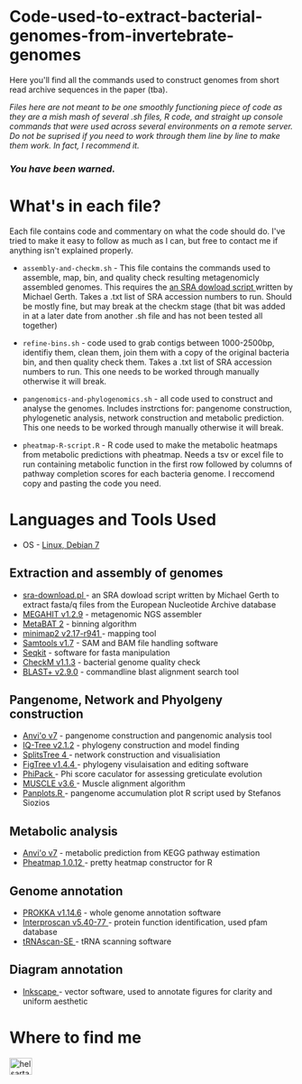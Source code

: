 # Code-used-to-extract-bacterial-genomes-from-invertebrate-genomes
Here you'll find all the commands used to construct genomes from short read archive sequences in the paper (tba). 

*Files here are not meant to be one smoothly functioning piece of code as they are a mish mash of several .sh files, R code, and straight up console commands that were used across several environments on a remote server. Do not be suprised if you need to work through them line by line to make them work. In fact, I recommend it.*

### ***You have been warned.***

# What's in each file?
Each file contains code and commentary on what the code should do. I've tried to make it easy to follow as much as I can, but free to contact me if anything isn't explained properly.

* `assembly-and-checkm.sh`  - This file contains the commands used to assemble, map, bin, and quality check resulting metagenomicly assembled genomes. This requires the <a href= "https://github.com/gerthmicha/perlscripts/blob/master/sra_download.pl" style="color:inherit;"> an SRA dowload script </a> written by Michael Gerth. Takes a .txt list of SRA accession numbers to run. Should be mostly fine, but may break at the checkm stage (that bit was added in at a later date from another .sh file and has not been tested all together)

* `refine-bins.sh` - code used to grab contigs between 1000-2500bp, identifiy them, clean them, join them with a copy of the original bacteria bin, and then quality check them. Takes a .txt list of SRA accession numbers to run. This one needs to be worked through manually otherwise it will break.

* `pangenomics-and-phylogenomics.sh` - all code used to construct and analyse the genomes. Includes instrctions for: pangenome construction, phylogenetic analysis, network construction and metabolic prediction. This one needs to be worked through manually otherwise it will break.

* `pheatmap-R-script.R` - R code used to make the metabolic heatmaps from metabolic predictions with pheatmap. Needs a tsv or excel file to run containing metabolic function in the first row followed by columns of pathway completion scores for each bacteria genome. I reccomend copy and pasting the code you need.

# Languages and Tools Used

  * OS - <a href="https://www.linux.org/">Linux, Debian 7</a>

  ## Extraction and assembly of genomes
  *  <a href= "https://github.com/gerthmicha/perlscripts/blob/master/sra_download.pl"> sra-download.pl </a> - an SRA dowload script written by Michael Gerth to extract fasta/q files from the European Nucleotide Archive database </a>
  *  <a href="https://github.com/voutcn/megahit"> MEGAHIT v1.2.9</a> - metagenomic NGS assembler
  *  <a href="https://bitbucket.org/berkeleylab/metabat/src/master/"> MetaBAT 2</a> - binning algorithm
  *  <a href="https://github.com/lh3/minimap2minimap2"> minimap2 v2.17-r941 </a> - mapping tool
  *  <a href= "http://www.htslib.org/" > Samtools v1.7<a/> - SAM and BAM file handling software
  *  <a href= "https://github.com/shenwei356/seqkit" > Seqkit</a> - software for fasta manipulation
  *  <a href= "https://ecogenomics.github.io/CheckM/" > CheckM v1.1.3</a> - bacterial genome quality check
  *  <a href= "https://www.ncbi.nlm.nih.gov/books/NBK52640/" > BLAST+ v2.9.0</a> - commandline blast alignment search tool

  ## Pangenome, Network and Phyolgeny construction
  *  <a href="https://merenlab.org/software/anvio/"> Anvi'o v7</a> - pangenome construction and pangenomic analysis tool
  *  <a href="http://www.iqtree.org/">IQ-Tree v2.1.2</a> - phylogeny construction and model finding
  *  <a href="https://uni-tuebingen.de/en/fakultaeten/mathematisch-naturwissenschaftliche-fakultaet/fachbereiche/informatik/lehrstuehle/algorithms-in-bioinformatics/software/splitstree/">SplitsTree 4 </a> - network construction and visualisiation
  *  <a href="http://tree.bio.ed.ac.uk/software/figtree/" > FigTree v1.4.4 </a> - phylogeny visulaisation and editing software
  *  <a href="https://www.maths.otago.ac.nz/~dbryant/software/phimanual.pdf" > PhiPack </a> - Phi score caculator for assessing greticulate evolution
  *  <a href="https://petrov.stanford.edu/software/src/muscle3.6/muscle3.6.html" > MUSCLE v3.6 </a> - Muscle alignment algorithm
  *  <a href=https://github.com/SioStef/panplots > Panplots.R <a/> - pangenome accumulation plot R script used by Stefanos Siozios

  ## Metabolic analysis
  *  <a href="https://merenlab.org/software/anvio/"> Anvi'o v7</a> - metabolic prediction from KEGG pathway estimation 
  *  <a href="https://cran.r-project.org/web/packages/pheatmap/pheatmap.pdf" > Pheatmap 1.0.12 <a/> - pretty heatmap constructor for R

  ## Genome annotation
  *  <a href="https://github.com/tseemann/prokka">PROKKA v1.14.6</a> - whole genome annotation software
  *  <a href = "https://interproscan-docs.readthedocs.io/en/latest/Introduction.html" >Interproscan v5.40-77 </a> - protein function identification, used pfam database
  *  <a href = "https://github.com/UCSC-LoweLab/tRNAscan-SE" > tRNAscan-SE </a> - tRNA scanning software

  ## Diagram annotation
  * <a href="https://inkscape.org/" > Inkscape </a> - vector software, used to annotate figures for clarity and uniform aesthetic


# Where to find me
<p align="left">
<a href="https://twitter.com/helsartandsci" target="blank"><img align="center" src="https://raw.githubusercontent.com/rahuldkjain/github-profile-readme-generator/master/src/images/icons/Social/twitter.svg" alt="helsartandsci" height="30" width="40" /></a>
</p>
